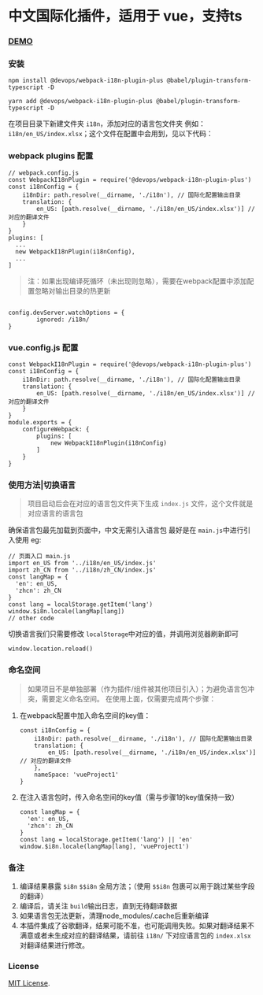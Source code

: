 # 中文国际化插件，适用于 vue，支持ts

### [DEMO](./demo)

### 安装

```
npm install @devops/webpack-i18n-plugin-plus @babel/plugin-transform-typescript -D
```

```
yarn add @devops/webpack-i18n-plugin-plus @babel/plugin-transform-typescript -D
```

在项目目录下新建文件夹 ``i18n``，添加对应的语言包文件夹
例如：``i18n/en_US/index.xlsx``；这个文件在配置中会用到，见以下代码：

### webpack plugins 配置

```
// webpack.config.js
const WebpackI18nPlugin = require('@devops/webpack-i18n-plugin-plus')
const i18nConfig = {
    i18nDir: path.resolve(__dirname, './i18n'), // 国际化配置输出目录
    translation: {
        en_US: [path.resolve(__dirname, './i18n/en_US/index.xlsx')] // 对应的翻译文件
    }
}
plugins: [
  ...
  new WebpackI18nPlugin(i18nConfig),
  ...
]
```

> 注：如果出现编译死循环（未出现则忽略），需要在webpack配置中添加配置忽略对输出目录的热更新

```

config.devServer.watchOptions = {
        ignored: /i18n/
}
```

### vue.config.js 配置

```
const WebpackI18nPlugin = require('@devops/webpack-i18n-plugin-plus')
const i18nConfig = {
    i18nDir: path.resolve(__dirname, './i18n'), // 国际化配置输出目录
    translation: {
        en_US: [path.resolve(__dirname, './i18n/en_US/index.xlsx')] // 对应的翻译文件
    }
}
module.exports = {
    configureWebpack: {
        plugins: [
            new WebpackI18nPlugin(i18nConfig)
        ]
    }
}

```

### 使用方法|切换语言

> 项目启动后会在对应的语言包文件夹下生成 ``index.js`` 文件，这个文件就是对应语言的语言包

确保语言包最先加载到页面中，中文无需引入语言包
最好是在 ``main.js``中进行引入使用
eg:

```
// 页面入口 main.js
import en_US from '../i18n/en_US/index.js'
import zh_CN from '../i18n/zh_CN/index.js'
const langMap = {
  'en': en_US,
  'zhcn': zh_CN
}
const lang = localStorage.getItem('lang')
window.$i8n.locale(langMap[lang])
// other code

```

切换语言我们只需要修改 ``localStorage``中对应的值，并调用浏览器刷新即可

```
window.location.reload()
```

### 命名空间

> 如果项目不是单独部署（作为插件/组件被其他项目引入）；为避免语言包冲突，需要定义命名空间。
> 在使用上面，仅需要完成两个步骤：

1. 在webpack配置中加入命名空间的key值：
   ```
   const i18nConfig = {
       i18nDir: path.resolve(__dirname, './i18n'), // 国际化配置输出目录
       translation: {
           en_US: [path.resolve(__dirname, './i18n/en_US/index.xlsx')] // 对应的翻译文件
       },
       nameSpace: 'vueProject1'
   }
   ```
2. 在注入语言包时，传入命名空间的key值（需与步骤1的key值保持一致）
   ```
   const langMap = {
     'en': en_US,
     'zhcn': zh_CN
   }
   const lang = localStorage.getItem('lang') || 'en'
   window.$i8n.locale(langMap[lang], 'vueProject1')
   ```


### 备注

1. 编译结果暴露 `$i8n` `$$i8n` 全局方法；（使用  `$$i8n` 包裹可以用于跳过某些字段的翻译）
2. 编译后，请关注 `build`输出日志，直到无待翻译数据
3. 如果语言包无法更新，清理node_modules/.cache后重新编译
4. 本插件集成了谷歌翻译，结果可能不准，也可能调用失败。如果对翻译结果不满意或者未生成对应的翻译结果，请前往 ``i18n/`` 下对应语言包的 ``index.xlsx``对翻译结果进行修改。

### License

[MIT License](./LICENSE).
